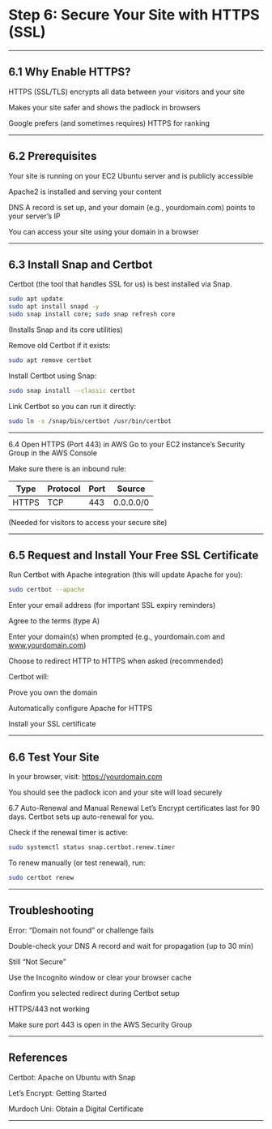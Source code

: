 # Step 6: Secure Your Site with HTTPS (SSL)
---
## 6.1 Why Enable HTTPS?
HTTPS (SSL/TLS) encrypts all data between your visitors and your site

Makes your site safer and shows the padlock in browsers

Google prefers (and sometimes requires) HTTPS for ranking

---
## 6.2 Prerequisites
Your site is running on your EC2 Ubuntu server and is publicly accessible

Apache2 is installed and serving your content

DNS A record is set up, and your domain (e.g., yourdomain.com) points to your server’s IP

You can access your site using your domain in a browser

----
## 6.3 Install Snap and Certbot
Certbot (the tool that handles SSL for us) is best installed via Snap.

```bash
sudo apt update
sudo apt install snapd -y
sudo snap install core; sudo snap refresh core
```
(Installs Snap and its core utilities)

Remove old Certbot if it exists:

```bash
sudo apt remove certbot
```
Install Certbot using Snap:

```bash
sudo snap install --classic certbot
```
Link Certbot so you can run it directly:

```bash
sudo ln -s /snap/bin/certbot /usr/bin/certbot
```

---
6.4 Open HTTPS (Port 443) in AWS
Go to your EC2 instance’s Security Group in the AWS Console

Make sure there is an inbound rule:


|   	  Type               |         Protocol	       |         Port	               |        Source           |
|--------------------------|-------------------------|-----------------------------|-------------------------|
|       HTTPS              |           TCP	         |          443	               |       0.0.0.0/0         | 


(Needed for visitors to access your secure site)

---
## 6.5 Request and Install Your Free SSL Certificate
Run Certbot with Apache integration (this will update Apache for you):

```bash
sudo certbot --apache
```
Enter your email address (for important SSL expiry reminders)

Agree to the terms (type A)

Enter your domain(s) when prompted (e.g., yourdomain.com and www.yourdomain.com)

Choose to redirect HTTP to HTTPS when asked (recommended)

Certbot will:

Prove you own the domain

Automatically configure Apache for HTTPS

Install your SSL certificate

---
## 6.6 Test Your Site
In your browser, visit:
https://yourdomain.com

You should see the padlock icon and your site will load securely

6.7 Auto-Renewal and Manual Renewal
Let’s Encrypt certificates last for 90 days. Certbot sets up auto-renewal for you.

Check if the renewal timer is active:

```bash
sudo systemctl status snap.certbot.renew.timer
```
To renew manually (or test renewal), run:

```bash
sudo certbot renew
```

----
## Troubleshooting
Error: “Domain not found” or challenge fails

Double-check your DNS A record and wait for propagation (up to 30 min)

Still “Not Secure”

Use the Incognito window or clear your browser cache

Confirm you selected redirect during Certbot setup

HTTPS/443 not working

Make sure port 443 is open in the AWS Security Group

----
## References
Certbot: Apache on Ubuntu with Snap

Let’s Encrypt: Getting Started

Murdoch Uni: Obtain a Digital Certificate

---
